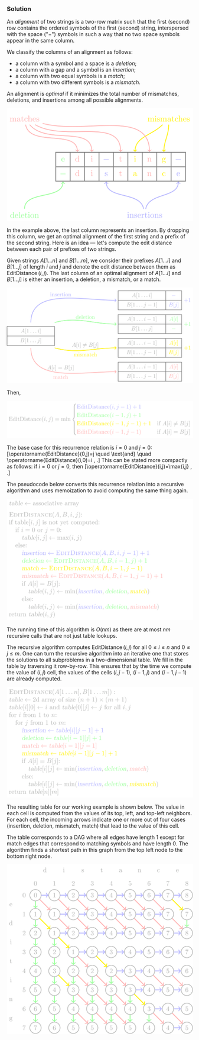 
### Solution

An *alignment* of two strings is
a two-row matrix such that the first (second) row contains the
ordered symbols of the first (second) string, interspersed with the
space ("$-$") symbols in such a way that no two space symbols appear
in the same column.

We classify the columns of an alignment as follows:
* a column with a symbol and a space is a *deletion*;
* a column with a gap and a symbol is an *insertion*;
* a column with two equal symbols is a *match*;
* a column with two different symbols is a *mismatch*.

An alignment is *optimal* if it minimizes the total number
of mismatches, deletions, and insertions among all possible alignments.

![](../../images/edit_distance_1.png)

In the example above, the last column represents an insertion.
By dropping this column, we get an optimal alignment of
the first string and a prefix of the second string.
Here is an idea — let's compute the edit distance
between each pair of prefixes of two strings.

Given strings $A[1\dotsc n]$ and $B[1 \dotsc m]$,
we consider their prefixes $A[1\dotsc i]$ and $B[1 \dotsc j]$
of length $i$ and $j$ and denote the edit distance between them
as $\operatorname{EditDistance}(i,j)$.
The last column of an optimal alignment of
$A[1 \dotsc i]$ and $B[1 \dotsc j]$ is either
an insertion,
a deletion,
a mismatch,
or a match.

![](../../images/edit_distance_2.png)

Then,

![](../../images/edit_distance_3.png)

The base case for this recurrence relation is $i=0$ and $j=0$:
\[\operatorname{EditDistance}(0,j)=j \quad \text{and} \quad \operatorname{EditDistance}(i,0)=i \, .\]
This can be stated more compactly as follows: if $i=0$ or $j=0$, then
\[\operatorname{EditDistance}(i,j)=\max\{i,j\} \, .\]

The pseudocode below converts this recurrence relation into a recursive algorithm and uses memoization to avoid computing the same thing again.

![](../../images/edit_distance_4.png)

The running time of this algorithm is $O(nm)$ as there are at most $nm$
recursive calls that are not just table lookups.



The recursive algorithm computes $\operatorname{EditDistance}(i,j)$ for all
$0 \le i \le n$ and $0 \le j \le m$. One can turn the recursive algorithm into an iterative one that stores the solutions to all
subproblems in a two-dimensional table. We fill in the table by traversing it row-by-row. This ensures that by the time we compute
the value of $(i,j)$ cell, the values of the cells $(i,j-1)$, $(i-1,j)$
and $(i-1,j-1)$ are already computed.

![](../../images/edit_distance_5.png)

The resulting table for our working example is shown below.
The value in each cell is computed from the values of its top,
left, and top-left neighbors. For each cell, the incoming arrows
indicate one or more out of four cases
(insertion,
deletion,
mismatch,
match) that lead to the
value of this cell.

The table corresponds to a DAG where all edges have
length $1$ except for match edges
that correspond to matching symbols and have length $0$.
The algorithm
finds a shortest path in this graph from the top left node to the bottom right node.

![](../../images/edit_distance_6.png)
